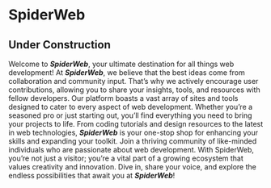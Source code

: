 # SpiderWeb
## Under Construction

Welcome to ***SpiderWeb***, your ultimate destination for all things web development! At ***SpiderWeb***, we believe that the best ideas come from collaboration and community input. That’s why we actively encourage user contributions, allowing you to share your insights, tools, and resources with fellow developers. Our platform boasts a vast array of sites and tools designed to cater to every aspect of web development. Whether you’re a seasoned pro or just starting out, you’ll find everything you need to bring your projects to life. From coding tutorials and design resources to the latest in web technologies, ***SpiderWeb*** is your one-stop shop for enhancing your skills and expanding your toolkit. Join a thriving community of like-minded individuals who are passionate about web development. With SpiderWeb, you’re not just a visitor; you’re a vital part of a growing ecosystem that values creativity and innovation. Dive in, share your voice, and explore the endless possibilities that await you at ***SpiderWeb***!
